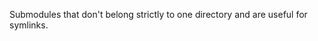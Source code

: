 <!-- @format -->

Submodules that don't belong strictly to one directory and are useful for
symlinks.
